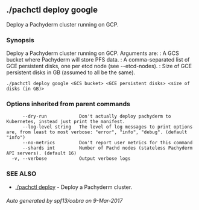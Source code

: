 ## ./pachctl deploy google

Deploy a Pachyderm cluster running on GCP.

### Synopsis


Deploy a Pachyderm cluster running on GCP.
Arguments are:
  <GCS bucket>: A GCS bucket where Pachyderm will store PFS data.
  <GCE persistent disks>: A comma-separated list of GCE persistent disks, one per etcd node (see --etcd-nodes).
  <size of disks>: Size of GCE persistent disks in GB (assumed to all be the same).


```
./pachctl deploy google <GCS bucket> <GCE persistent disks> <size of disks (in GB)>
```

### Options inherited from parent commands

```
      --dry-run            Don't actually deploy pachyderm to Kubernetes, instead just print the manifest.
      --log-level string   The level of log messages to print options are, from least to most verbose: "error", "info", "debug". (default "info")
      --no-metrics         Don't report user metrics for this command
      --shards int         Number of Pachd nodes (stateless Pachyderm API servers). (default 16)
  -v, --verbose            Output verbose logs
```

### SEE ALSO
* [./pachctl deploy](./pachctl_deploy.md)	 - Deploy a Pachyderm cluster.

###### Auto generated by spf13/cobra on 9-Mar-2017
